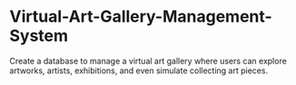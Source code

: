 # Virtual-Art-Gallery-Management-System
Create a database to manage a virtual art gallery where users can explore artworks, artists, exhibitions, and even simulate collecting art pieces.

